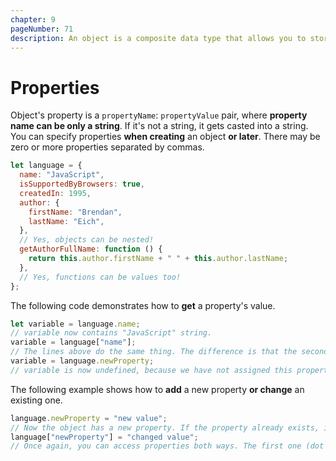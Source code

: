```yaml
---
chapter: 9
pageNumber: 71
description: An object is a composite data type that allows you to store and organize data in key-value pairs. Each key-value pair in an object is referred to as a property. Properties are used to represent characteristics, attributes, or features of the object.
---
```

# Properties

Object's property is a `propertyName`: `propertyValue` pair, where **property name can be only a string**. If it's not a string, it gets casted into a string. You can specify properties **when creating** an object **or later**. There may be zero or more properties separated by commas.

```javascript
let language = {
  name: "JavaScript",
  isSupportedByBrowsers: true,
  createdIn: 1995,
  author: {
    firstName: "Brendan",
    lastName: "Eich",
  },
  // Yes, objects can be nested!
  getAuthorFullName: function () {
    return this.author.firstName + " " + this.author.lastName;
  },
  // Yes, functions can be values too!
};
```

The following code demonstrates how to **get** a property's value.

```javascript
let variable = language.name;
// variable now contains "JavaScript" string.
variable = language["name"];
// The lines above do the same thing. The difference is that the second one lets you use litteraly any string as a property name, but it's less readable.
variable = language.newProperty;
// variable is now undefined, because we have not assigned this property yet.
```

The following example shows how to **add** a new property **or change** an existing one.

```javascript
language.newProperty = "new value";
// Now the object has a new property. If the property already exists, its value will be replaced.
language["newProperty"] = "changed value";
// Once again, you can access properties both ways. The first one (dot notation) is recommended.
```
